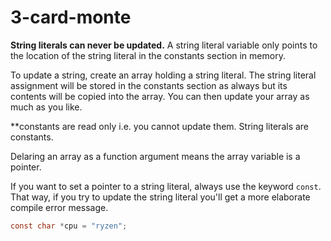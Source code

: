 # 3-card-monte

**String literals can never be updated.** A string literal variable only points to the location of the string literal in the constants section in memory. 

 To update a string, create an array holding a string literal. The string literal assignment will be stored in the constants section as always but its contents will be copied into the array. You can then update your array as much as you like.

**constants are read only i.e. you cannot update them. String literals are constants.

Delaring an array as a function argument  means the array variable is a pointer. 

If you want to set a pointer to a string literal, always use the keyword `const`. That way, if you try to update the string literal you'll get a more elaborate compile error message. 

```c
const char *cpu = "ryzen";
``` 